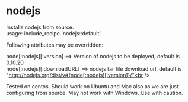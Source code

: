 # nodejs

Installs nodejs from source. <br />
usage: include_recipe 'nodejs::default'<br />

Following attributes may be overridden:<br />

node[:nodejs][:version] ==> Version of nodejs to be deployed, default is 0.10.20<br />
node[:nodejs][:downloadURL] ==> nodejs tar file download url, default is "http://nodejs.org/dist/v#{node[:nodejs][:version]}/"<br />

Tested on centos. Should work on Ubuntu and Mac also as we are just configuring from source. May not work with Windows. Use with caution.
